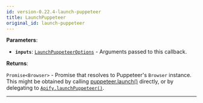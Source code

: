 ```yaml
---
id: version-0.22.4-launch-puppeteer
title: LaunchPuppeteer
original_id: launch-puppeteer
---
```


<a name="launchpuppeteer"></a>

**Parameters**:

-   **`inputs`**: [`LaunchPuppeteerOptions`](../typedefs/launch-puppeteer-options) - Arguments passed to this callback.

**Returns**:

`Promise<Browser>` - Promise that resolves to Puppeteer's `Browser` instance. This might be obtained by calling
[puppeteer.launch()](https://pptr.dev/#?product=Puppeteer&version=v2.0.0&show=api-puppeteerlaunchoptions) directly, or by delegating to
[`Apify.launchPuppeteer()`](../api/apify#launchpuppeteer).

---
